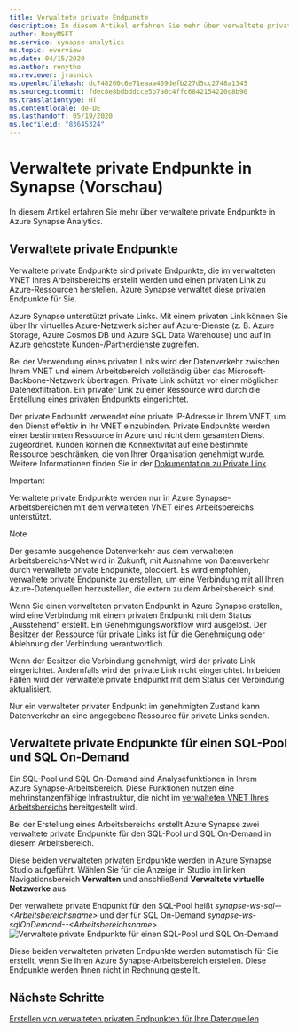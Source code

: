 ```yaml
---
title: Verwaltete private Endpunkte
description: In diesem Artikel erfahren Sie mehr über verwaltete private Endpunkte in Azure Synapse Analytics.
author: RonyMSFT
ms.service: synapse-analytics
ms.topic: overview
ms.date: 04/15/2020
ms.author: ronytho
ms.reviewer: jrasnick
ms.openlocfilehash: dc748260c6e71eaaa469defb227d5cc2748a1345
ms.sourcegitcommit: fdec8e8bdbddcce5b7a0c4ffc6842154220c8b90
ms.translationtype: HT
ms.contentlocale: de-DE
ms.lasthandoff: 05/19/2020
ms.locfileid: "83645324"
---
```

# <a name="synapse-managed-private-endpoints-preview"></a>Verwaltete private Endpunkte in Synapse (Vorschau)

In diesem Artikel erfahren Sie mehr über verwaltete private Endpunkte in Azure Synapse Analytics.

## <a name="managed-private-endpoints"></a>Verwaltete private Endpunkte

Verwaltete private Endpunkte sind private Endpunkte, die im verwalteten VNET Ihres Arbeitsbereichs erstellt werden und einen privaten Link zu Azure-Ressourcen herstellen. Azure Synapse verwaltet diese privaten Endpunkte für Sie.

Azure Synapse unterstützt private Links. Mit einem privaten Link können Sie über Ihr virtuelles Azure-Netzwerk sicher auf Azure-Dienste (z. B. Azure Storage, Azure Cosmos DB und Azure SQL Data Warehouse) und auf in Azure gehostete Kunden-/Partnerdienste zugreifen.

Bei der Verwendung eines privaten Links wird der Datenverkehr zwischen Ihrem VNET und einem Arbeitsbereich vollständig über das Microsoft-Backbone-Netzwerk übertragen. Private Link schützt vor einer möglichen Datenexfiltration. Ein privater Link zu einer Ressource wird durch die Erstellung eines privaten Endpunkts eingerichtet.

Der private Endpunkt verwendet eine private IP-Adresse in Ihrem VNET, um den Dienst effektiv in Ihr VNET einzubinden. Private Endpunkte werden einer bestimmten Ressource in Azure und nicht dem gesamten Dienst zugeordnet. Kunden können die Konnektivität auf eine bestimmte Ressource beschränken, die von Ihrer Organisation genehmigt wurde. Weitere Informationen finden Sie in der [Dokumentation zu Private Link](https://docs.microsoft.com/azure/private-link/).

>[!IMPORTANT]
>Verwaltete private Endpunkte werden nur in Azure Synapse-Arbeitsbereichen mit dem verwalteten VNET eines Arbeitsbereichs unterstützt.

>[!NOTE]
>Der gesamte ausgehende Datenverkehr aus dem verwalteten Arbeitsbereichs-VNet wird in Zukunft, mit Ausnahme von Datenverkehr durch verwaltete private Endpunkte, blockiert. Es wird empfohlen, verwaltete private Endpunkte zu erstellen, um eine Verbindung mit all Ihren Azure-Datenquellen herzustellen, die extern zu dem Arbeitsbereich sind. 

Wenn Sie einen verwalteten privaten Endpunkt in Azure Synapse erstellen, wird eine Verbindung mit einem privaten Endpunkt mit dem Status „Ausstehend“ erstellt. Ein Genehmigungsworkflow wird ausgelöst. Der Besitzer der Ressource für private Links ist für die Genehmigung oder Ablehnung der Verbindung verantwortlich.

Wenn der Besitzer die Verbindung genehmigt, wird der private Link eingerichtet. Andernfalls wird der private Link nicht eingerichtet. In beiden Fällen wird der verwaltete private Endpunkt mit dem Status der Verbindung aktualisiert.

Nur ein verwalteter privater Endpunkt im genehmigten Zustand kann Datenverkehr an eine angegebene Ressource für private Links senden.

## <a name="managed-private-endpoints-for-sql-pool-and-sql-on-demand"></a>Verwaltete private Endpunkte für einen SQL-Pool und SQL On-Demand

Ein SQL-Pool und SQL On-Demand sind Analysefunktionen in Ihrem Azure Synapse-Arbeitsbereich. Diese Funktionen nutzen eine mehrinstanzenfähige Infrastruktur, die nicht im [verwalteten VNET Ihres Arbeitsbereichs](./synapse-workspace-managed-vnet.md) bereitgestellt wird.

Bei der Erstellung eines Arbeitsbereichs erstellt Azure Synapse zwei verwaltete private Endpunkte für den SQL-Pool und SQL On-Demand in diesem Arbeitsbereich. 

Diese beiden verwalteten privaten Endpunkte werden in Azure Synapse Studio aufgeführt. Wählen Sie für die Anzeige in Studio im linken Navigationsbereich **Verwalten** und anschließend **Verwaltete virtuelle Netzwerke** aus.

Der verwaltete private Endpunkt für den SQL-Pool heißt *synapse-ws-sql--\<Arbeitsbereichsname\>* und der für SQL On-Demand *synapse-ws-sqlOnDemand--\<Arbeitsbereichsname\>* .
![Verwaltete private Endpunkte für einen SQL-Pool und SQL On-Demand](./media/synapse-workspace-managed-private-endpoints/managed-pe-for-sql-1.png)

Diese beiden verwalteten privaten Endpunkte werden automatisch für Sie erstellt, wenn Sie Ihren Azure Synapse-Arbeitsbereich erstellen. Diese Endpunkte werden Ihnen nicht in Rechnung gestellt.

## <a name="next-steps"></a>Nächste Schritte

[Erstellen von verwalteten privaten Endpunkten für Ihre Datenquellen](./how-to-create-managed-private-endpoints.md)

